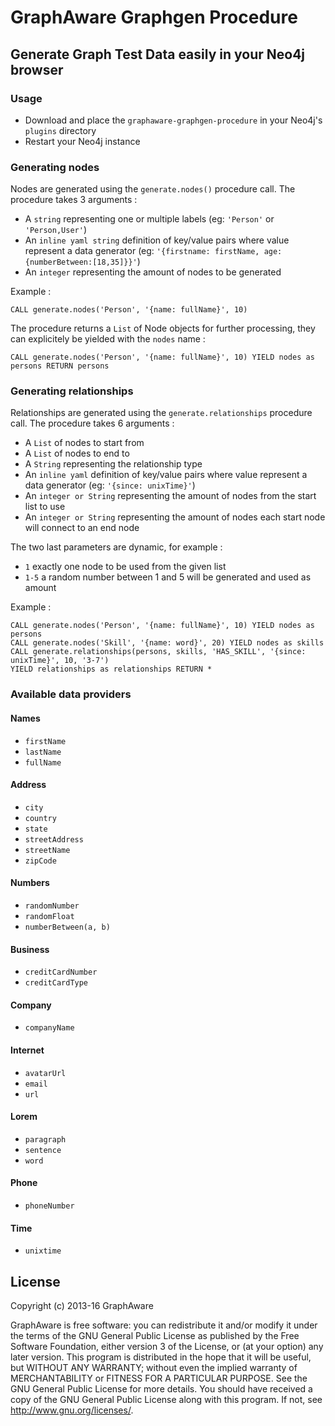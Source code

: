 # GraphAware Graphgen Procedure

## Generate Graph Test Data easily in your Neo4j browser

### Usage

* Download and place the `graphaware-graphgen-procedure` in your Neo4j's `plugins` directory
* Restart your Neo4j instance

### Generating nodes

Nodes are generated using the `generate.nodes()` procedure call. The procedure takes 3 arguments :

* A `string` representing one or multiple labels (eg: `'Person'` or `'Person,User'`)
* An `inline yaml string` definition of key/value pairs where value represent a data generator (eg: `'{firstname: firstName, age:{numberBetween:[18,35]}}'`)
* An `integer` representing the amount of nodes to be generated

Example :

```cypher
CALL generate.nodes('Person', '{name: fullName}', 10)
```

The procedure returns a `List` of Node objects for further processing, they can explicitely be yielded with the `nodes` name :

```cypher
CALL generate.nodes('Person', '{name: fullName}', 10) YIELD nodes as persons RETURN persons
```


### Generating relationships

Relationships are generated using the `generate.relationships` procedure call. The procedure takes 6 arguments :

* A `List` of nodes to start from
* A `List` of nodes to end to
* A `String` representing the relationship type
* An `inline yaml` definition of key/value pairs where value represent a data generator (eg: `'{since: unixTime}'`)
* An `integer or String` representing the amount of nodes from the start list to use
* An `integer or String` representing the amount of nodes each start node will connect to an end node

The two last parameters are dynamic, for example :

* `1` exactly one node to be used from the given list
* `1-5` a random number between 1 and 5 will be generated and used as amount

Example :

```cypher
CALL generate.nodes('Person', '{name: fullName}', 10) YIELD nodes as persons
CALL generate.nodes('Skill', '{name: word}', 20) YIELD nodes as skills
CALL generate.relationships(persons, skills, 'HAS_SKILL', '{since: unixTime}', 10, '3-7')
YIELD relationships as relationships RETURN *
```

### Available data providers

#### Names

* `firstName`
* `lastName`
* `fullName`

#### Address

* `city`
* `country`
* `state`
* `streetAddress`
* `streetName`
* `zipCode`

#### Numbers

* `randomNumber`
* `randomFloat`
* `numberBetween(a, b)`

#### Business

* `creditCardNumber`
* `creditCardType`

#### Company

* `companyName`

#### Internet

* `avatarUrl`
* `email`
* `url`

#### Lorem

* `paragraph`
* `sentence`
* `word`

#### Phone

* `phoneNumber`

#### Time

* `unixtime`

License
-------

Copyright (c) 2013-16 GraphAware

GraphAware is free software: you can redistribute it and/or modify it under the terms of the GNU General Public License
as published by the Free Software Foundation, either version 3 of the License, or (at your option) any later version.
This program is distributed in the hope that it will be useful, but WITHOUT ANY WARRANTY; without even the implied
warranty of MERCHANTABILITY or FITNESS FOR A PARTICULAR PURPOSE. See the GNU General Public License for more details.
You should have received a copy of the GNU General Public License along with this program.
If not, see <http://www.gnu.org/licenses/>.